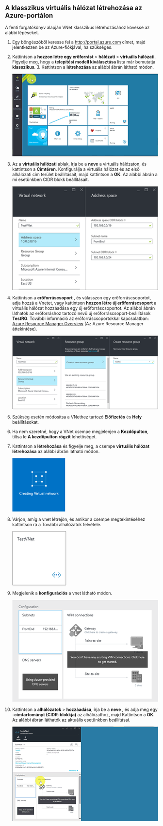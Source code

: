 ## <a name="how-to-create-a-classic-vnet-in-the-azure-portal"></a>A klasszikus virtuális hálózat létrehozása az Azure-portálon
A fenti forgatókönyv alapján VNet klasszikus létrehozásához kövesse az alábbi lépéseket.

1. Egy böngészőből keresse fel a http://portal.azure.com címet, majd jelentkezzen be az Azure-fiókjával, ha szükséges.
2. Kattintson a **hozzon létre egy erőforrást** > **hálózati** > **virtuális hálózati**. Figyelje meg, hogy a **telepítési modell kiválasztása** lista már bemutatja **klasszikus**. 3. Kattintson a **létrehozása** az alábbi ábrán látható módon.
   
    ![VNet létrehozása az Azure Portalon](./media/virtual-networks-create-vnet-classic-pportal-include/vnet-create-pportal-figure1.gif)
4. Az a **virtuális hálózati** ablak, írja be a **neve** a virtuális hálózaton, és kattintson a **Címtéren**. Konfigurálja a virtuális hálózat és az első alhálózati cím terület beállításait, majd kattintson a **OK**. Az alábbi ábrán a mi esetünkben CIDR blokk beállításait.
   
    ![Cím terület ablaktábla](./media/virtual-networks-create-vnet-classic-pportal-include/vnet-create-pportal-figure2.png)
5. Kattintson a **erőforráscsoport** , és válasszon egy erőforráscsoportot, adja hozzá a Vnetet, vagy kattintson **hozzon létre új erőforráscsoport** a virtuális hálózat hozzáadása egy új erőforráscsoportot. Az alábbi ábrán láthatók az erőforráshoz tartozó nevű új erőforráscsoport-beállítások **TestRG**. További információ az erőforráscsoportokkal kapcsolatban: [Azure Resource Manager Overview](../articles/azure-resource-manager/resource-group-overview.md#resource-groups) (Az Azure Resource Manager áttekintése).
   
    ![Erőforrás csoport ablaktábla létrehozása](./media/virtual-networks-create-vnet-classic-pportal-include/vnet-create-pportal-figure3.png)
6. Szükség esetén módosítsa a VNethez tartozó **Előfizetés** és **Hely** beállításokat. 
7. Ha nem szeretné, hogy a VNet csempe megjelenjen a **Kezdőpulton**, tiltsa le **A kezdőpulton rögzít** lehetőséget. 
8. Kattintson a **létrehozása** és figyelje meg, a csempe **virtuális hálózat létrehozása** az alábbi ábrán látható módon.
   
    ![VNet létrehozása a portálon](./media/virtual-networks-create-vnet-classic-pportal-include/vnet-create-pportal-figure4.png)
9. Várjon, amíg a vnet létrejön, és amikor a csempe megtekintéséhez kattintson rá a További alhálózatok felvétele.
   
    ![VNet létrehozása a portálon](./media/virtual-networks-create-vnet-classic-pportal-include/vnet-create-pportal-figure5.png)
10. Megjelenik a **konfigurációs** a vnet látható módon. 
   
    ![VNet létrehozása a portálon](./media/virtual-networks-create-vnet-classic-pportal-include/vnet-create-pportal-figure6.png)
11. Kattintson a **alhálózatok** > **hozzáadása**, írja be a **neve** , és adja meg egy **-címtartományt (CIDR-blokkja)** az alhálózathoz, majd Kattintson a **OK**. Az alábbi ábrán láthatók az aktuális esetünkben beállításai.
    
    ![VNet létrehozása az Azure Portalon](./media/virtual-networks-create-vnet-classic-pportal-include/vnet-create-pportal-figure7.gif)

